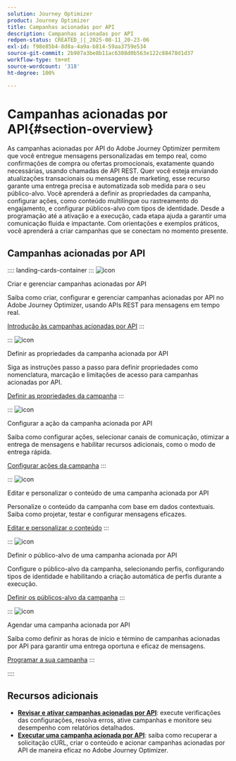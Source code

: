 ```yaml
---
solution: Journey Optimizer
product: Journey Optimizer
title: Campanhas acionadas por API
description: Campanhas acionadas por API
redpen-status: CREATED_||_2025-08-11_20-23-06
exl-id: f98e85b4-8d8a-4a9a-b814-59aa3759e534
source-git-commit: 2b907a3be8b11ac6308d0b563e122c88478d1d37
workflow-type: tm+mt
source-wordcount: '318'
ht-degree: 100%

---
```


# Campanhas acionadas por API{#section-overview}

As campanhas acionadas por API do Adobe Journey Optimizer permitem que você entregue mensagens personalizadas em tempo real, como confirmações de compra ou ofertas promocionais, exatamente quando necessárias, usando chamadas de API REST. Quer você esteja enviando atualizações transacionais ou mensagens de marketing, esse recurso garante uma entrega precisa e automatizada sob medida para o seu público-alvo. Você aprenderá a definir as propriedades da campanha, configurar ações, como conteúdo multilíngue ou rastreamento do engajamento, e configurar públicos-alvo com tipos de identidade. Desde a programação até a ativação e a execução, cada etapa ajuda a garantir uma comunicação fluida e impactante. Com orientações e exemplos práticos, você aprenderá a criar campanhas que se conectam no momento presente.

## Campanhas acionadas por API

:::: landing-cards-container
:::
![icon](https://cdn.experienceleague.adobe.com/icons/circle-play.svg?lang=pt-BR)

Criar e gerenciar campanhas acionadas por API

Saiba como criar, configurar e gerenciar campanhas acionadas por API no Adobe Journey Optimizer, usando APIs REST para mensagens em tempo real.

[Introdução às campanhas acionadas por API](../using/campaigns/api-triggered-campaigns.md)
:::

:::
![icon](https://cdn.experienceleague.adobe.com/icons/list-check.svg?lang=pt-BR)

Definir as propriedades da campanha acionada por API

Siga as instruções passo a passo para definir propriedades como nomenclatura, marcação e limitações de acesso para campanhas acionadas por API.

[Definir as propriedades da campanha](../using/campaigns/api-triggered-campaign-properties.md)
:::

:::
![icon](https://cdn.experienceleague.adobe.com/icons/gear.svg?lang=pt-BR)

Configurar a ação da campanha acionada por API

Saiba como configurar ações, selecionar canais de comunicação, otimizar a entrega de mensagens e habilitar recursos adicionais, como o modo de entrega rápida.

[Configurar ações da campanha](../using/campaigns/api-triggered-campaign-action.md)
:::

:::
![icon](https://cdn.experienceleague.adobe.com/icons/bullseye.svg?lang=pt-BR)

Editar e personalizar o conteúdo de uma campanha acionada por API

Personalize o conteúdo da campanha com base em dados contextuais. Saiba como projetar, testar e configurar mensagens eficazes.

[Editar e personalizar o conteúdo](../using/campaigns/api-triggered-campaign-content.md)
:::

:::
![icon](https://cdn.experienceleague.adobe.com/icons/users.svg?lang=pt-BR)

Definir o público-alvo de uma campanha acionada por API

Configure o público-alvo da campanha, selecionando perfis, configurando tipos de identidade e habilitando a criação automática de perfis durante a execução.

[Definir os públicos-alvo da campanha](../using/campaigns/api-triggered-campaign-audience.md)
:::

:::
![icon](https://cdn.experienceleague.adobe.com/icons/clock.svg?lang=pt-BR)

Agendar uma campanha acionada por API

Saiba como definir as horas de início e término de campanhas acionadas por API para garantir uma entrega oportuna e eficaz de mensagens.

[Programar a sua campanha](../using/campaigns/api-triggered-campaign-schedule.md)
:::

::::


## Recursos adicionais

- **[Revisar e ativar campanhas acionadas por API](../using/campaigns/review-activate-api-triggered-campaign.md)**: execute verificações das configurações, resolva erros, ative campanhas e monitore seu desempenho com relatórios detalhados.
- **[Executar uma campanha acionada por API](../using/campaigns/trigger-campaigns.md)**: saiba como recuperar a solicitação cURL, criar o conteúdo e acionar campanhas acionadas por API de maneira eficaz no Adobe Journey Optimizer.
